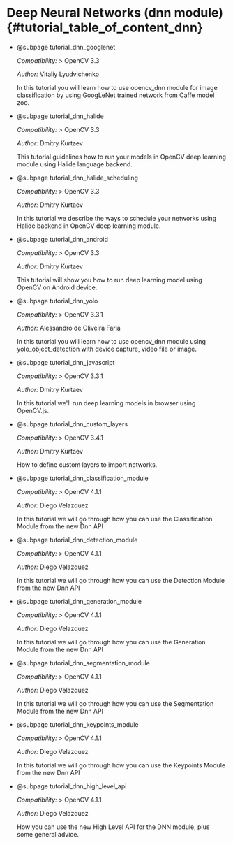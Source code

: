 Deep Neural Networks (dnn module) {#tutorial_table_of_content_dnn}
=====================================

-   @subpage tutorial_dnn_googlenet

    *Compatibility:* \> OpenCV 3.3

    *Author:* Vitaliy Lyudvichenko

    In this tutorial you will learn how to use opencv_dnn module for image classification by using GoogLeNet trained network from Caffe model zoo.

-   @subpage tutorial_dnn_halide

    *Compatibility:* \> OpenCV 3.3

    *Author:* Dmitry Kurtaev

    This tutorial guidelines how to run your models in OpenCV deep learning module using Halide language backend.

-   @subpage tutorial_dnn_halide_scheduling

    *Compatibility:* \> OpenCV 3.3

    *Author:* Dmitry Kurtaev

    In this tutorial we describe the ways to schedule your networks using Halide backend in OpenCV deep learning module.

-   @subpage tutorial_dnn_android

    *Compatibility:* \> OpenCV 3.3

    *Author:* Dmitry Kurtaev

    This tutorial will show you how to run deep learning model using OpenCV on Android device.

-   @subpage tutorial_dnn_yolo

    *Compatibility:* \> OpenCV 3.3.1

    *Author:* Alessandro de Oliveira Faria

    In this tutorial you will learn how to use opencv_dnn module using yolo_object_detection with device capture, video file or image.

-   @subpage tutorial_dnn_javascript

    *Compatibility:* \> OpenCV 3.3.1

    *Author:* Dmitry Kurtaev

    In this tutorial we'll run deep learning models in browser using OpenCV.js.

-   @subpage tutorial_dnn_custom_layers

    *Compatibility:* \> OpenCV 3.4.1

    *Author:* Dmitry Kurtaev

    How to define custom layers to import networks.

-   @subpage tutorial_dnn_classification_module

    *Compatibility:* \> OpenCV 4.1.1

    *Author:* Diego Velazquez

    In this tutorial we will go through how you can use the Classification Module from the new Dnn API

-   @subpage tutorial_dnn_detection_module

    *Compatibility:* \> OpenCV 4.1.1

    *Author:* Diego Velazquez

    In this tutorial we will go through how you can use the Detection Module from the new Dnn API

-   @subpage tutorial_dnn_generation_module

    *Compatibility:* \> OpenCV 4.1.1

    *Author:* Diego Velazquez

    In this tutorial we will go through how you can use the Generation Module from the new Dnn API

-   @subpage tutorial_dnn_segmentation_module

    *Compatibility:* \> OpenCV 4.1.1

    *Author:* Diego Velazquez

    In this tutorial we will go through how you can use the Segmentation Module from the new Dnn API

-   @subpage tutorial_dnn_keypoints_module

    *Compatibility:* \> OpenCV 4.1.1

    *Author:* Diego Velazquez

    In this tutorial we will go through how you can use the Keypoints Module from the new Dnn API

-   @subpage tutorial_dnn_high_level_api

    *Compatibility:* \> OpenCV 4.1.1

    *Author:* Diego Velazquez

    How you can use the new High Level API for the DNN module, plus some general advice.
